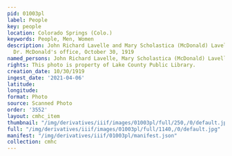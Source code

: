 ```yaml
---
pid: 01003pl
label: People
key: people
location: Colorado Springs (Colo.)
keywords: People, Men, Women
description: John Richard Lavelle and Mary Scholastica (McDonald) Lavelle, taken in
  Dr. McDonald's office, October 30, 1919
named_persons: John Richard Lavelle, Mary Scholastica (McDonald) Lavelle
rights: This photo is property of Lake County Public Library.
creation_date: 10/30/1919
ingest_date: '2021-04-06'
latitude: 
longitude: 
format: Photo
source: Scanned Photo
order: '3552'
layout: cmhc_item
thumbnail: "/img/derivatives/iiif/images/01003pl/full/250,/0/default.jpg"
full: "/img/derivatives/iiif/images/01003pl/full/1140,/0/default.jpg"
manifest: "/img/derivatives/iiif/01003pl/manifest.json"
collection: cmhc
---
```

